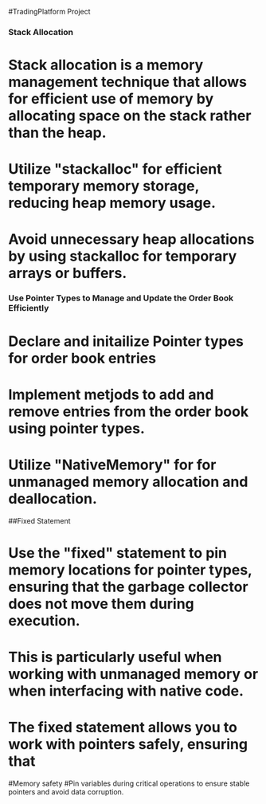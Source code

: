 #TradingPlatform Project

### Stack Allocation 
# Stack allocation is a memory management technique that allows for efficient use of memory by allocating space on the stack rather than the heap.
# Utilize "stackalloc" for efficient temporary memory storage, reducing heap memory usage.
# Avoid unnecessary heap allocations by using stackalloc for temporary arrays or buffers.


### Use Pointer Types to Manage and Update the Order Book Efficiently

# Declare and initailize Pointer types for order book entries
# Implement metjods to add and remove entries from the order book using pointer types.
# Utilize "NativeMemory" for for unmanaged memory allocation and deallocation.


##Fixed Statement
# Use the "fixed" statement to pin memory locations for pointer types, ensuring that the garbage collector does not move them during execution.
# This is particularly useful when working with unmanaged memory or when interfacing with native code.
# The fixed statement allows you to work with pointers safely, ensuring that

#Memory safety
#Pin variables during critical operations to ensure
stable pointers and avoid data corruption.

